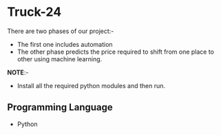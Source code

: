 # Truck-24

There are two phases of our project:-
- The first one includes automation
- The other phase predicts the price required to shift from one place to other using machine learning.

**NOTE**:-
- Install all the required python modules and then run.

## Programming Language
- Python
